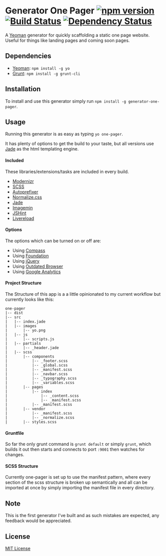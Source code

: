 # Generator One Pager [![npm version](https://badge.fury.io/js/generator-one-pager.svg)](http://badge.fury.io/js/generator-one-pager) [![Build Status](https://secure.travis-ci.org/blaketarter/generator-one-pager.png?branch=master)](https://travis-ci.org/blaketarter/generator-one-pager) [![Dependency Status](https://david-dm.org/blaketarter/generator-one-pager.svg?style=flat)](https://david-dm.org/blaketarter/generator-one-pager)

A [Yeoman](http://yeoman.io) generator for quickly scaffolding a static one page website. Useful for things like landing pages and coming soon pages.


## Dependencies
* [Yeoman](http://yeoman.io): `npm install -g yo`
* [Grunt](http://gruntjs.com/): `npm install -g grunt-cli`

## Installation
To install and use this generator simply run `npm install -g generator-one-pager`.

## Usage
Running this generator is as easy as typing `yo one-pager`.

It has plenty of options to get the build to your taste, but all versions use [Jade](http://jade-lang.com/) as the html templating engine.

#### Included

These libraries/extensions/tasks are included in every build.

* [Modernizr](http://modernizr.com/)
* [SCSS](http://sass-lang.com/)
* [Autoprefixer](https://github.com/postcss/autoprefixer)
* [Normalize.css](https://necolas.github.io/normalize.css/)
* [Jade](http://jade-lang.com/)
* [Imagemin](https://github.com/imagemin/imagemin)
* [JSHint](http://jshint.com/)
* [Livereload](http://livereload.com/)

#### Options

The options which can be turned on or off are:

* Using [Compass](http://compass-style.org/)
* Using [Foundation](http://foundation.zurb.com/)
* Using [jQuery](https://jquery.com/)
* Using [Outdated Browser](http://outdatedbrowser.com/)
* Using [Google Analytics](http://www.google.com/analytics/)

#### Project Structure

The Structure of this app is a a little opinionated to my current workflow but currently looks like this:

```
one-pager
|-- dist
|-- src
|   |-- index.jade
|   |-- images
|       |-- yo.png
|   |-- js
|       |-- scripts.js
|   |-- partials
|       |-- _header.jade
|   |-- scss
|       |-- components
|           |-- _footer.scss
|           |-- _global.scss
|           |-- _manifest.scss
|           |-- _navbar.scss
|           |-- _typography.scss
|           |-- _variables.scss
|       |-- pages
|           |-- index
|               |-- _content.scss
|               |-- _manifest.scss
|           |-- _manifest.scss
|       |-- vendor
|           |-- _manifest.scss
|           |-- _normalize.scss
|       |-- styles.scss
```

#### Gruntfile
So far the only grunt command is `grunt default` or simply `grunt`, which builds it out then starts and connects to port `:9001` then watches for changes.

#### SCSS Structure
Currently one-pager is set up to use the manifest pattern, where every section of the scss structure is broken up semantically and all can be imported at once by simply importing the manifest file in every directory.

## Note
This is the first generator I've built and as such mistakes are expected, any feedback would be appreciated.

## License
[MIT License](http://en.wikipedia.org/wiki/MIT_License)
